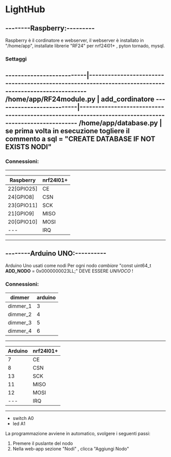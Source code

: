 # LightHub

## --------Raspberry:---------
Raspberry è il cordinatore e webserver, il webserver è installato in "/home/app", installate librerie "RF24" per nrf24l01+ , 
pyton tornado, mysql.

### Settaggi
--------------------------|-----------------------------------------------------------------------------------------------------
/home/app/RF24module.py   | add_cordinatore
--------------------------|-----------------------------------------------------------------------------------------------------
/home/app/database.py     | se prima volta in esecuzione togliere il commento a  sql = "CREATE DATABASE IF NOT EXISTS NODI"
--------------------------------------------------------------------------------------------------------------------------------


### Connessioni:
-----------------------------
 Raspberry   |   nrf24l01+
-------------|---------------
 22[GPIO25]  |     CE
 24[GPIO8]   |     CSN
 23[GPIO11]  |     SCK
 21[GPIO9]   |     MISO
 20[GPIO10]  |     MOSI
  ---        |    IRQ
------------------------------

## --------Arduino UNO:----------
Arduino Uno usati come nodi
Per ogni nodo *cambiare* "const uint64_t **ADD_NODO** = 0x0000000023LL;" DEVE ESSERE *UNIVOCO* !

### Connessioni:

dimmer   | arduino
---------|----------
dimmer_1 | 3
dimmer_2 | 4
dimmer_3 | 5
dimmer_4 | 6
-------------------


Arduino  |   nrf24l01+
---------|--------------
7        |        CE
8        |        CSN
13       |        SCK
11       |        MISO
12       |        MOSI
  ---    |        IRQ
-----------------------


* switch A0
* led   A1


La programmazione avviene in automatico, svolgere i seguenti passi:

1. Premere il puslante del nodo
2. Nella web-app sezione "Nodi" , clicca "Aggiungi Nodo"


